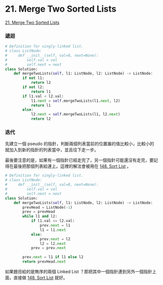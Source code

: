 # 21. Merge Two Sorted Lists

[21. Merge Two Sorted Lists](https://leetcode.com/problems/merge-two-sorted-lists/)

### 遞迴

```python
# Definition for singly-linked list.
# class ListNode:
#     def __init__(self, val=0, next=None):
#         self.val = val
#         self.next = next
class Solution:
    def mergeTwoLists(self, l1: ListNode, l2: ListNode) -> ListNode:
        if not l1:
            return l2
        if not l2:
            return l1
        if l1.val < l2.val:
            l1.next = self.mergeTwoLists(l1.next, l2)
            return l1
        else:
            l2.next = self.mergeTwoLists(l1, l2.next)
            return l2
```

### 迭代

先建立一個 pseudo 的指針，判斷兩個列表當前的位置誰的值比較小，比較小的就加入到新的指針的列表當中，並且往下走一步。

最後要注意的是，如果有一個指針已經走完了，另一個指針可能還沒有走完，要記得在最後把那個列表給連上。這裡的解法會被用在 [148. Sort List](../sort-list.md) 。

```python
# Definition for singly-linked list.
# class ListNode:
#     def __init__(self, val=0, next=None):
#         self.val = val
#         self.next = next
class Solution:
    def mergeTwoLists(self, l1: ListNode, l2: ListNode) -> ListNode:
        prevHead = ListNode(-1)
        prev = prevHead
        while l1 and l2:
            if l1.val <= l2.val:
                prev.next = l1
                l1 = l1.next
            else:
                prev.next = l2
                l2 = l2.next
            prev = prev.next
        
        prev.next = l1 if l1 else l2
        return prevHead.next
```

如果題目給的是無序的兩個 Linked List ？那把其中一個指針連到另外一個指針上面，直接做 [148. Sort List](../sort-list.md) 就好。

